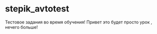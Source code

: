 # stepik_avtotest
Тестовое задания во время обучения!
Привет это будет просто урок , нечего больше!
